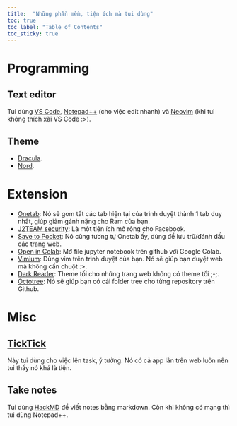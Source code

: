 ```yaml
---
title:  "Những phần mềm, tiện ích mà tui dùng"
toc: true
toc_label: "Table of Contents"
toc_sticky: true
---
```


# Programming
## Text editor
Tui dùng [VS Code](https://code.visualstudio.com/), [Notepad++](https://notepad-plus-plus.org/) (cho việc edit nhanh) và [Neovim](https://neovim.io/) (khi tui không thích xài VS Code :>).

## Theme
- [Dracula](https://draculatheme.com/).
- [Nord](https://www.nordtheme.com/).

# Extension
- [Onetab](https://www.one-tab.com/): Nó sẽ gom tất các tab hiện tại của trình duyệt thành 1 tab duy nhất, giúp giảm gánh nặng cho Ram của bạn.
- [J2TEAM security](https://chrome.google.com/webstore/detail/j2team-security/hmlcjjclebjnfohgmgikjfnbmfkigocc): Là một tiện ích mở rộng cho Facebook.
- [Save to Pocket](https://chrome.google.com/webstore/detail/save-to-pocket/niloccemoadcdkdjlinkgdfekeahmflj): Nó cũng tương tự Onetab ấy, dùng để lưu trữ/đánh dấu các trang web.
- [Open in Colab](https://chrome.google.com/webstore/detail/open-in-colab/iogfkhleblhcpcekbiedikdehleodpjo): Mở file jupyter notebook trên github với Google Colab.
- [Vimium](https://vimium.github.io/): Dùng vim trên trình duyệt của bạn. Nó sẽ giúp bạn duyệt web mà không cần chuột :>.
- [Dark Reader](https://darkreader.org/): Theme tối cho những trang web không có theme tối ;-;.
- [Octotree](https://www.octotree.io/): Nó sẽ giúp bạn có cái folder tree cho từng repository trên Github.

# Misc
## [TickTick](https://ticktick.com/)
Này tui dùng cho việc lên task, ý tưởng. Nó có cả app lẫn trên web luôn nên tui thấy nó khá là tiện.
 
## Take notes
Tui dùng [HackMD](https://hackmd.io/) để viết notes bằng markdown. Còn khi không có mạng thì tui dùng Notepad++.
